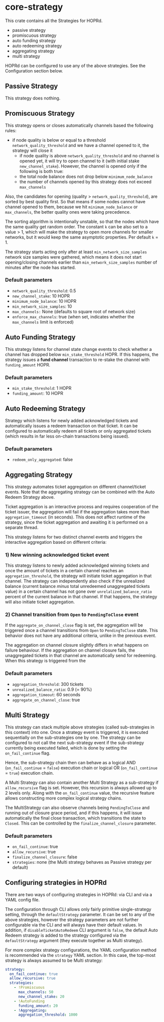 # core-strategy

This crate contains all the Strategies for HOPRd.

- passive strategy
- promiscuous strategy
- auto funding strategy
- auto redeeming strategy
- aggregating strategy
- multi strategy

HOPRd can be configured to use any of the above strategies. See the Configuration section below.

## Passive Strategy

This strategy does nothing.

## Promiscuous Strategy

This strategy opens or closes automatically channels based the following rules:

- if node quality is below or equal to a threshold `network_quality_threshold` and we have a channel opened to it, the strategy will close it
  - if node quality is above `network_quality_threshold` and no channel is opened yet, it will try to open channel to it (with initial stake `new_channel_stake`).
    However, the channel is opened only if the following is both true:
  - the total node balance does not drop below `minimum_node_balance`
  - the number of channels opened by this strategy does not exceed `max_channels`

Also, the candidates for opening (quality > `network_quality_threshold`), are sorted by best quality first.
So that means if some nodes cannot have channel opened to them, because we hit `minimum_node_balance` or `max_channels`,
the better quality ones were taking precedence.

The sorting algorithm is intentionally unstable, so that the nodes which have the same quality get random order.
The constant `k` can be also set to a value > 1, which will make the strategy to open more channels for smaller networks,
but it would keep the same asymptotic properties.
Per default `k` = 1.

The strategy starts acting only after at least `min_network_size_samples` network size samples were gathered, which means
it does not start opening/closing channels earlier than `min_network_size_samples` number of minutes after the node has started.

### Default parameters

- `network_quality_threshold`: 0.5
- `new_channel_stake`: 10 HOPR
- `minimum_node_balance`: 10 HOPR
- `min_network_size_samples`: 10
- `max_channels:` None (defaults to square root of network size)
- `enforce_max_channels`: true (when set, indicates whether the `max_channels` limit is enforced)

## Auto Funding Strategy

This strategy listens for channel state change events to check whether a channel has dropped below `min_stake_threshold` HOPR.
If this happens, the strategy issues a **fund channel** transaction to re-stake the channel with `funding_amount` HOPR.

### Default parameters

- `min_stake_threshold`: 1 HOPR
- `funding_amount`: 10 HOPR

## Auto Redeeming Strategy

Strategy which listens for newly added acknowledged tickets and automatically issues a redeem transaction on that ticket.
It can be configured to automatically redeem all tickets or only aggregated tickets (which results in far less on-chain transactions being issued).

### Default parameters

- `redeem_only_aggregated`: false

## Aggregating Strategy

This strategy automates ticket aggregation on different channel/ticket events.
Note that the aggregating strategy can be combined with the Auto Redeem Strategy above.

Ticket aggregation is an interactive process and requires cooperation of the ticket issuer, the aggregation
will fail if the aggregation takes more than `aggregation_timeout` (in seconds). This does not affect runtime of the
strategy, since the ticket aggregation and awaiting it is performed on a separate thread.

This strategy listens for two distinct channel events and triggers the interactive aggregation based on different criteria:

### 1) New winning acknowledged ticket event

This strategy listens to newly added acknowledged winning tickets and once the amount of tickets in a certain channel reaches
an `aggregation_threshold`, the strategy will initiate ticket aggregation in that channel.
The strategy can independently also check if the unrealized balance (current balance _minus_ total unredeemed unaggregated tickets value) in a certain channel
has not gone over `unrelalized_balance_ratio` percent of the current balance in that channel. If that happens, the strategy will also initiate
ticket aggregation.

### 2) Channel transition from `Open` to `PendingToClose` event

If the `aggregate_on_channel_close` flag is set, the aggregation will be triggered once a channel transitions from `Open` to `PendingToClose` state.
This behavior does not have any additional criteria, unlike in the previous event.

The aggregation on channel closure slightly differs in what happens on failure behaviour.
If the aggregation on channel closure fails, the unaggregated tickets in that channel are automatically send for redeeming.
When this strategy is triggered from the

### Default parameters

- `aggregation_threshold`: 300 tickets
- `unrealized_balance_ratio`: 0.9 (= 90%)
- `aggregation_timeout`: 60 seconds
- `aggregate_on_channel_close`: true

## Multi Strategy

This strategy can stack multiple above strategies (called sub-strategies in this context) into one.
Once a strategy event is triggered, it is executed sequentially on the sub-strategies one by one.
The strategy can be configured to not call the next sub-strategy event if the sub-strategy currently being executed failed,
which is done by setting the `on_fail_continue` flag.

Hence, the sub-strategy chain then can behave as a logical AND (`on_fail_continue` = `false`) execution chain
or logical OR (`on_fail_continue` = `true`) execution chain.

A Multi Strategy can also contain another Multi Strategy as a sub-strategy if `allow_recursive` flag is set.
However, this recursion is always allowed up to 2 levels only.
Along with the `on_fail_continue` value, the recursive feature allows constructing more complex logical strategy chains.

The MultiStrategy can also observe channels being `PendingToClose` and running out of closure grace period,
and if this happens, it will issue automatically the final close transaction, which transitions the state to `Closed`.
This can be controlled by the `finalize_channel_closure` parameter.

### Default parameters

- `on_fail_continue`: true
- `allow_recursive`: true
- `finalize_channel_closure`: false
- `strategies`: none (the Multi strategy behaves as Passive strategy per default)

## Configuring strategies in HOPRd

There are two ways of configuring strategies in HOPRd: via CLI and via a YAML config file.

The configuration through CLI allows only fairly primitive single-strategy setting, through the `defaultStrategy`
parameter. It can be set to any of the above strategies, however the strategy parameters are not further
configurable via the CLI and will always have their default values.
In addition, if `disableTicketAutoRedeem` CLI argument is `false`, the default Auto Redeem strategy is added to the
strategy configured via the `defaultStrategy` argument (they execute together as Multi strategy).

For more complex strategy configurations, the YAML configuration method is recommended via the `strategy` YAML section.
In this case, the top-most strategy is always assumed to be Multi strategy:

```yaml
strategy:
  on_fail_continue: true
  allow_recursive: true
  strategies:
    - !Promiscuous
      max_channels: 50
      new_channel_stake: 20
    - !AutoFunding
      funding_amount: 20
    - !Aggregating:
      aggregation_threshold: 1000
```
